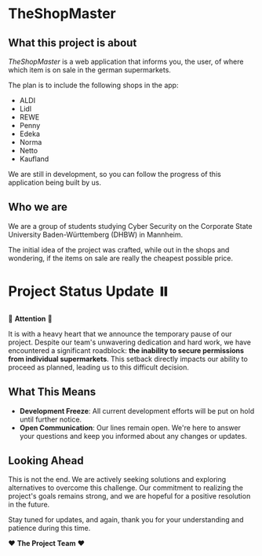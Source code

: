 # TheShopMaster

## What this project is about

$TheShopMaster$ is a web application that informs you, the user, of where which item is on sale in the german supermarkets.

The plan is to include the following shops in the app:
- ALDI
- Lidl
- REWE
- Penny
- Edeka
- Norma
- Netto
- Kaufland

We are still in development, so you can follow the progress of this application being built by us. 

## Who we are

We are a group of students studying Cyber Security on the Corporate State University Baden-Württemberg (DHBW) in Mannheim. 

The initial idea of the project was crafted, while out in the shops and wondering, if the items on sale are really the cheapest possible price.

# Project Status Update ⏸️

🔴 **Attention** 🔴

It is with a heavy heart that we announce the temporary pause of our project. Despite our team's unwavering dedication and hard work, we have encountered a significant roadblock: **the inability to secure permissions from individual supermarkets**. This setback directly impacts our ability to proceed as planned, leading us to this difficult decision.

## What This Means
- **Development Freeze**: All current development efforts will be put on hold until further notice.
- **Open Communication**: Our lines remain open. We're here to answer your questions and keep you informed about any changes or updates.

## Looking Ahead
This is not the end. We are actively seeking solutions and exploring alternatives to overcome this challenge. Our commitment to realizing the project's goals remains strong, and we are hopeful for a positive resolution in the future.

Stay tuned for updates, and again, thank you for your understanding and patience during this time.

❤️ **The Project Team** ❤️